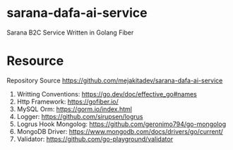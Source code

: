# sarana-dafa-ai-service

Sarana B2C Service Written in Golang Fiber

# Resource

Repository Source https://github.com/mejakitadev/sarana-dafa-ai-service

1. Writting Conventions: https://go.dev/doc/effective_go#names
2. Http Framework: https://gofiber.io/
3. MySQL Orm: https://gorm.io/index.html
4. Logger: https://github.com/sirupsen/logrus
5. Logrus Hook Mongolog: https://github.com/geronimo794/go-mongolog
6. MongoDB Driver: https://www.mongodb.com/docs/drivers/go/current/
7. Validator: https://github.com/go-playground/validator

